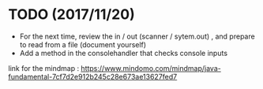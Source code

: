 # TODO (2017/11/20)
* For the next time, review the in / out (scanner / sytem.out) , and prepare to read from a file (document yourself)
* Add a method in the consolehandler that checks console inputs 
 
link for the mindmap : <https://www.mindomo.com/mindmap/java-fundamental-7cf7d2e912b245c28e673ae13627fed7> 